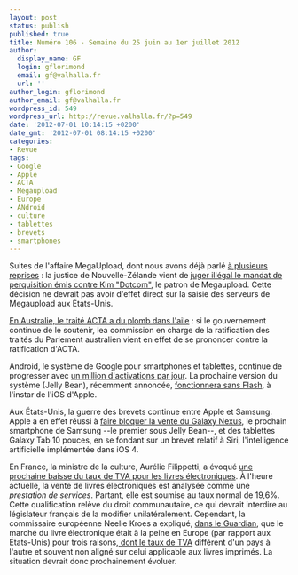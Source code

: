 ```yaml
---
layout: post
status: publish
published: true
title: Numéro 106 - Semaine du 25 juin au 1er juillet 2012
author:
  display_name: GF
  login: gflorimond
  email: gf@valhalla.fr
  url: ''
author_login: gflorimond
author_email: gf@valhalla.fr
wordpress_id: 549
wordpress_url: http://revue.valhalla.fr/?p=549
date: '2012-07-01 10:14:15 +0200'
date_gmt: '2012-07-01 08:14:15 +0200'
categories:
- Revue
tags:
- Google
- Apple
- ACTA
- Megaupload
- Europe
- ANdroid
- culture
- tablettes
- brevets
- smartphones
---
```

<p>Suites de l'affaire MegaUpload, dont nous avons déjà parlé <a href="http://www.google.com/cse?cx=007528237610497066360%3Atooxybveeoo&amp;ie=UTF-8&amp;q=megaupload&amp;siteurl=www.valhalla.fr%2F&amp;ref=&amp;ss=1078j151938j10#gsc.tab=0&amp;gsc.q=megaupload&amp;gsc.page=1">à plusieurs reprises</a> : la justice de Nouvelle-Zélande vient de <a href="http://www.pcinpact.com/news/72007-megaupload-perquisitions-et-saisies-kim-dotcom-decrees-illega.htm">juger illégal le mandat de perquisition émis contre Kim "Dotcom"</a>, le patron de Megaupload. Cette décision ne devrait pas avoir d'effet direct sur la saisie des serveurs de Megaupload aux États-Unis.</p>
<p><a href="http://www.numerama.com/magazine/23037-en-australie-aussi-acta-a-du-plomb-dans-l-aile.html">En Australie, le traité ACTA a du plomb dans l'aile</a> : si le gouvernement continue de le soutenir, lea commission en charge de la ratification des traités du Parlement australien vient en effet de se prononcer contre la ratification d'ACTA.</p>
<p>Android, le système de Google pour smartphones et tablettes, continue de progresser avec <a href="http://www.pcinpact.com/news/71999-android-1-million-dactivations-par-jour-15-milliard-dapplications-par-mois.htm">un million d'activations par jour</a>. La prochaine version du système (Jelly Bean), récemment annoncée, <a href="http://http://www.pcinpact.com/news/72050-adobe-pas-fsh-pour-android-4-1-retrait-application-des-15-aout.htm">fonctionnera sans Flash</a>, à l'instar de l'iOS d'Apple.</p>
<p>Aux États-Unis, la guerre des brevets continue entre Apple et Samsung. Apple a en effet réussi à <a href="http://www.numerama.com/magazine/23062-la-justice-americaine-bloque-aussi-la-vente-du-galaxy-nexus.html">faire bloquer la vente du Galaxy Nexus</a>, le prochain smartphone de Samsung --le premier sous Jelly Bean--, et des tablettes Galaxy Tab 10 pouces, en se fondant sur un brevet relatif à Siri, l'intelligence artificielle implémentée dans iOS 4.</p>
<p>En France, la ministre de la culture, Aurélie Filippetti, a évoqué <a href="http://http://www.numerama.com/magazine/23048-aurelie-filippetti-souhaite-une-tva-a-55-pour-les-ebooks-des-2012.html">une prochaine baisse du taux de TVA pour les livres électroniques</a>. À l'heure actuelle, la vente de livres électroniques est analysée comme une <em>prestation de services</em>. Partant, elle est soumise au taux normal de 19,6%. Cette qualification relève du droit communautaire, ce qui devrait interdire au législateur français de la modifier unilatéralement. Cependant, la commissaire européenne Neelie Kroes a expliqué, <a href="http://http://www.guardian.co.uk/commentisfree/2012/jun/28/ebooks-restricted-european-borders">dans le Guardian</a>, que le marché du livre électronique était à la peine en Europe (par rapport aux États-Unis) pour trois raisons,<a href="http://www.numerama.com/magazine/23043-neelie-kroes-demande-un-marche-unique-pour-les-livres-numeriques-en-europe.html"> dont le taux de TVA</a> différent d'un pays à l'autre et souvent non aligné sur celui applicable aux livres imprimés. La situation devrait donc prochainement évoluer.</p>
